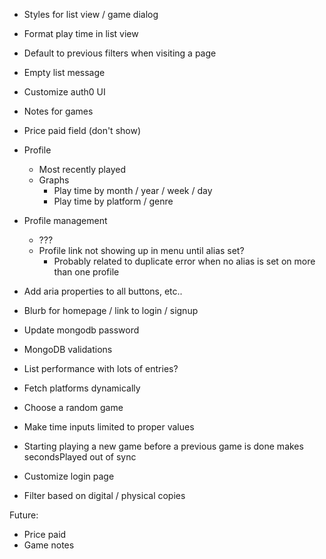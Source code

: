 - Styles for list view / game dialog
- Format play time in list view
- Default to previous filters when visiting a page

- Empty list message
- Customize auth0 UI
- Notes for games
- Price paid field (don't show)
- Profile
  - Most recently played
  - Graphs
    - Play time by month / year / week / day
    - Play time by platform / genre
- Profile management
  - ???
  - Profile link not showing up in menu until alias set?
    - Probably related to duplicate error when no alias is set on more than one profile
- Add aria properties to all buttons, etc..
- Blurb for homepage / link to login / signup
- Update mongodb password
- MongoDB validations
- List performance with lots of entries?
- Fetch platforms dynamically
- Choose a random game
- Make time inputs limited to proper values
- Starting playing a new game before a previous game is done makes secondsPlayed out of sync
- Customize login page
- Filter based on digital / physical copies

Future:

- Price paid
- Game notes